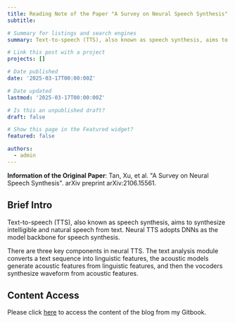 ```yaml
---
title: Reading Note of the Paper "A Survey on Neural Speech Synthesis"
subtitle: 

# Summary for listings and search engines
summary: Text-to-speech (TTS), also known as speech synthesis, aims to synthesize intelligible and natural speech from text. Neural TTS adopts DNNs as the model backbone for speech synthesis.

# Link this post with a project
projects: []

# Date published
date: '2025-03-17T00:00:00Z'

# Date updated
lastmod: '2025-03-17T00:00:00Z'

# Is this an unpublished draft?
draft: false

# Show this page in the Featured widget?
featured: false

authors:
  - admin
---
```



**Information of the Original Paper**: Tan, Xu, et al. "A Survey on Neural Speech Synthesis". arXiv preprint arXiv:2106.15561.


## Brief Intro

Text-to-speech (TTS), also known as speech synthesis, aims to synthesize intelligible and natural speech from text. Neural TTS adopts DNNs as the model backbone for speech synthesis.

There are three key components in neural TTS. The text analysis module converts a text sequence into linguistic features, the acoustic models generate acoustic features from linguistic features, and then the vocoders synthesize waveform from acoustic features.

## Content Access

Please click [here](https://yanyun-wangs-gitbook.gitbook.io/yanyun-wangs-gitbook/reading-notes-for-papers/reading-note-a-survey-on-neural-speech-synthesis) to access the content of the blog from my Gitbook.

##


